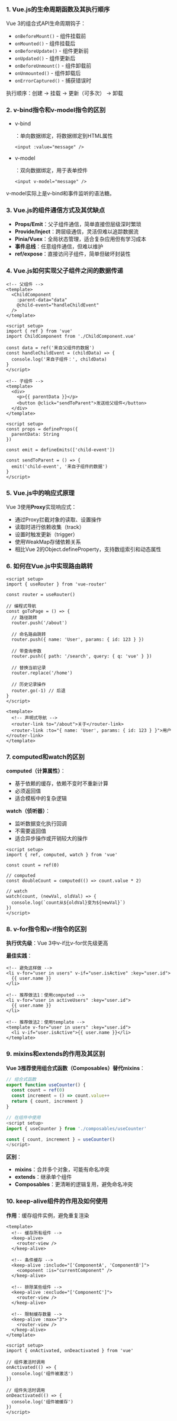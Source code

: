 ### 1. Vue.js的生命周期函数及其执行顺序

Vue 3的组合式API生命周期钩子：

- `onBeforeMount()` - 组件挂载前
- `onMounted()` - 组件挂载后
- `onBeforeUpdate()` - 组件更新前
- `onUpdated()` - 组件更新后
- `onBeforeUnmount()` - 组件卸载前
- `onUnmounted()` - 组件卸载后
- `onErrorCaptured()` - 捕获错误时

执行顺序：创建 → 挂载 → 更新（可多次） → 卸载

### 2. v-bind指令和v-model指令的区别

- v-bind

  ：单向数据绑定，将数据绑定到HTML属性

  ```vue
  <input :value="message" />
  ```

- v-model

  ：双向数据绑定，用于表单控件

  ```vue
  <input v-model="message" />
  ```

v-model实际上是v-bind和事件监听的语法糖。

### 3. Vue.js的组件通信方式及其优缺点

- **Props/Emit**：父子组件通信，简单直接但层级深时繁琐
- **Provide/Inject**：跨层级通信，灵活但难以追踪数据流
- **Pinia/Vuex**：全局状态管理，适合复杂应用但有学习成本
- **事件总线**：任意组件通信，但难以维护
- **ref/expose**：直接访问子组件，简单但破坏封装性

### 4. Vue.js如何实现父子组件之间的数据传递

```vue
<!-- 父组件 -->
<template>
  <ChildComponent 
    :parent-data="data" 
    @child-event="handleChildEvent" 
  />
</template>

<script setup>
import { ref } from 'vue'
import ChildComponent from './ChildComponent.vue'

const data = ref('来自父组件的数据')
const handleChildEvent = (childData) => {
  console.log('来自子组件：', childData)
}
</script>

<!-- 子组件 -->
<template>
  <div>
    <p>{{ parentData }}</p>
    <button @click="sendToParent">发送给父组件</button>
  </div>
</template>

<script setup>
const props = defineProps({
  parentData: String
})

const emit = defineEmits(['child-event'])

const sendToParent = () => {
  emit('child-event', '来自子组件的数据')
}
</script>
```

### 5. Vue.js中的响应式原理

Vue 3使用**Proxy**实现响应式：

- 通过Proxy拦截对象的读取、设置操作
- 读取时进行依赖收集（track）
- 设置时触发更新（trigger）
- 使用WeakMap存储依赖关系
- 相比Vue 2的Object.defineProperty，支持数组索引和动态属性

### 6. 如何在Vue.js中实现路由跳转

```vue
<script setup>
import { useRouter } from 'vue-router'

const router = useRouter()

// 编程式导航
const goToPage = () => {
  // 路径跳转
  router.push('/about')
  
  // 命名路由跳转
  router.push({ name: 'User', params: { id: 123 } })
  
  // 带查询参数
  router.push({ path: '/search', query: { q: 'vue' } })
  
  // 替换当前记录
  router.replace('/home')
  
  // 历史记录操作
  router.go(-1) // 后退
}
</script>

<template>
  <!-- 声明式导航 -->
  <router-link to="/about">关于</router-link>
  <router-link :to="{ name: 'User', params: { id: 123 } }">用户</router-link>
</template>
```

### 7. computed和watch的区别

**computed（计算属性）**：

- 基于依赖的缓存，依赖不变时不重新计算
- 必须返回值
- 适合模板中的复杂逻辑

**watch（侦听器）**：

- 监听数据变化执行回调
- 不需要返回值
- 适合异步操作或开销较大的操作

```vue
<script setup>
import { ref, computed, watch } from 'vue'

const count = ref(0)

// computed
const doubleCount = computed(() => count.value * 2)

// watch
watch(count, (newVal, oldVal) => {
  console.log(`count从${oldVal}变为${newVal}`)
})
</script>
```

### 8. v-for指令和v-if指令的区别

**执行优先级**：Vue 3中v-if比v-for优先级更高

**最佳实践**：

```vue
<!-- 避免这样做 -->
<li v-for="user in users" v-if="user.isActive" :key="user.id">
  {{ user.name }}
</li>

<!-- 推荐做法1：使用computed -->
<li v-for="user in activeUsers" :key="user.id">
  {{ user.name }}
</li>

<!-- 推荐做法2：使用template -->
<template v-for="user in users" :key="user.id">
  <li v-if="user.isActive">{{ user.name }}</li>
</template>
```

### 9. mixins和extends的作用及其区别

**Vue 3推荐使用组合式函数（Composables）替代mixins**：

```javascript
// 组合式函数
export function useCounter() {
  const count = ref(0)
  const increment = () => count.value++
  return { count, increment }
}

// 在组件中使用
<script setup>
import { useCounter } from './composables/useCounter'

const { count, increment } = useCounter()
</script>
```

**区别**：

- **mixins**：合并多个对象，可能有命名冲突
- **extends**：继承单个组件
- **Composables**：更清晰的逻辑复用，避免命名冲突

### 10. keep-alive组件的作用及如何使用

**作用**：缓存组件实例，避免重复渲染

```vue
<template>
  <!-- 缓存所有组件 -->
  <keep-alive>
    <router-view />
  </keep-alive>

  <!-- 条件缓存 -->
  <keep-alive :include="['ComponentA', 'ComponentB']">
    <component :is="currentComponent" />
  </keep-alive>

  <!-- 排除某些组件 -->
  <keep-alive :exclude="['ComponentC']">
    <router-view />
  </keep-alive>

  <!-- 限制缓存数量 -->
  <keep-alive :max="3">
    <router-view />
  </keep-alive>
</template>

<script setup>
import { onActivated, onDeactivated } from 'vue'

// 组件激活时调用
onActivated(() => {
  console.log('组件被激活')
})

// 组件失活时调用
onDeactivated(() => {
  console.log('组件被缓存')
})
</script>
```